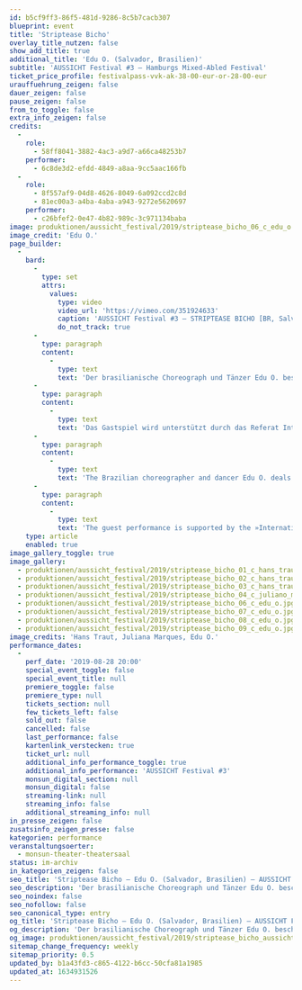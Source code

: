 ```yaml
---
id: b5cf9ff3-86f5-481d-9286-8c5b7cacb307
blueprint: event
title: 'Striptease Bicho'
overlay_title_nutzen: false
show_add_title: true
additional_title: 'Edu O. (Salvador, Brasilien)'
subtitle: 'AUSSICHT Festival #3 – Hamburgs Mixed-Abled Festival'
ticket_price_profile: festivalpass-vvk-ak-38-00-eur-or-28-00-eur
urauffuehrung_zeigen: false
dauer_zeigen: false
pause_zeigen: false
from_to_toggle: false
extra_info_zeigen: false
credits:
  -
    role:
      - 58ff8041-3882-4ac3-a9d7-a66ca48253b7
    performer:
      - 6c8de3d2-efdd-4849-a8aa-9cc5aac166fb
  -
    role:
      - 8f557af9-04d8-4626-8049-6a092ccd2c8d
      - 81ec00a3-a4ba-4aba-a943-9272e5620697
    performer:
      - c26bfef2-0e47-4b82-989c-3c971134baba
image: produktionen/aussicht_festival/2019/striptease_bicho_06_c_edu_o.jpg
image_credit: 'Edu O.'
page_builder:
  -
    bard:
      -
        type: set
        attrs:
          values:
            type: video
            video_url: 'https://vimeo.com/351924633'
            caption: 'AUSSICHT Festival #3 – STRIPTEASE BICHO [BR, Salvador]'
            do_not_track: true
      -
        type: paragraph
        content:
          -
            type: text
            text: 'Der brasilianische Choreograph und Tänzer Edu O. beschäftigt sich mit Erotik und Fetischismus in Körpern von Menschen mit Behinderungen. In seiner Solo-Performance schafft er eine Schnittstelle zwischen Sexualität und Behinderung und untersucht die Macht und das Verlangen aus der Perspektive des Untergebenen – jener Menschen, die einen Behinderungsfetisch haben. Im Rahmen einer Reflexion über die Sexualität behinderter Menschen, verleiht die Performance einigen Paradigmen, denen Menschen mit Behinderungen in Bezug auf Schönheitsstandards und Vorstellungen von begehrten Körpern, Abscheu und Vergnügen ausgesetzt sind, eine neue Bedeutung.'
      -
        type: paragraph
        content:
          -
            type: text
            text: 'Das Gastspiel wird unterstützt durch das Referat Internationaler Austausch der Behörde für Kultur und Medien Hamburg.'
      -
        type: paragraph
        content:
          -
            type: text
            text: 'The Brazilian choreographer and dancer Edu O. deals with eroticism and fetishism in the bodies of people with disabilities. In his solo performance he creates an interface between sexuality and disability and examines the power and desire from the perspective of the subordinate - those people who have a disability fetish. Reflecting on the sexuality of people with disabilities, performance gives a new meaning to some of the paradigms faced by people with disabilities in terms of beauty standards and notions of coveted bodies, disgust and pleasure.'
      -
        type: paragraph
        content:
          -
            type: text
            text: 'The guest performance is supported by the »International Cultural Exchange« department of the Ministry of Culture and Media Hamburg.'
    type: article
    enabled: true
image_gallery_toggle: true
image_gallery:
  - produktionen/aussicht_festival/2019/striptease_bicho_01_c_hans_traut_2019.jpg
  - produktionen/aussicht_festival/2019/striptease_bicho_02_c_hans_traut_2019.jpg
  - produktionen/aussicht_festival/2019/striptease_bicho_03_c_hans_traut_2019.jpg
  - produktionen/aussicht_festival/2019/striptease_bicho_04_c_juliano_marques.jpg
  - produktionen/aussicht_festival/2019/striptease_bicho_06_c_edu_o.jpg
  - produktionen/aussicht_festival/2019/striptease_bicho_07_c_edu_o.jpg
  - produktionen/aussicht_festival/2019/striptease_bicho_08_c_edu_o.jpg
  - produktionen/aussicht_festival/2019/striptease_bicho_09_c_edu_o.jpg
image_credits: 'Hans Traut, Juliana Marques, Edu O.'
performance_dates:
  -
    perf_date: '2019-08-28 20:00'
    special_event_toggle: false
    special_event_title: null
    premiere_toggle: false
    premiere_type: null
    tickets_section: null
    few_tickets_left: false
    sold_out: false
    cancelled: false
    last_performance: false
    kartenlink_verstecken: true
    ticket_url: null
    additional_info_performance_toggle: true
    additional_info_performance: 'AUSSICHT Festival #3'
    monsun_digital_section: null
    monsun_digital: false
    streaming-link: null
    streaming_info: false
    additional_streaming_info: null
in_presse_zeigen: false
zusatsinfo_zeigen_presse: false
kategorien: performance
veranstaltungsoerter:
  - monsun-theater-theatersaal
status: im-archiv
in_kategorien_zeigen: false
seo_title: 'Striptease Bicho – Edu O. (Salvador, Brasilien) – AUSSICHT Festival #3'
seo_description: 'Der brasilianische Choreograph und Tänzer Edu O. beschäftigt sich mit Erotik und Fetischismus in Körpern von Menschen mit Behinderungen.'
seo_noindex: false
seo_nofollow: false
seo_canonical_type: entry
og_title: 'Striptease Bicho – Edu O. (Salvador, Brasilien) – AUSSICHT Festival #3'
og_description: 'Der brasilianische Choreograph und Tänzer Edu O. beschäftigt sich mit Erotik und Fetischismus in Körpern von Menschen mit Behinderungen.'
og_image: produktionen/aussicht_festival/2019/striptease_bicho_aussichtfestival_social_media_image.jpg
sitemap_change_frequency: weekly
sitemap_priority: 0.5
updated_by: b1a43fd3-c865-4122-b6cc-50cfa81a1985
updated_at: 1634931526
---
```

